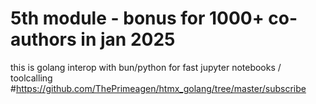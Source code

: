 # 5th module - bonus for 1000+ co-authors in jan 2025

this is golang interop with bun/python for fast jupyter notebooks / toolcalling
#https://github.com/ThePrimeagen/htmx_golang/tree/master/subscribe